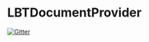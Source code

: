 # LBTDocumentProvider

[![Gitter](https://badges.gitter.im/Join%20Chat.svg)](https://gitter.im/ilkerhalil/LBTDocumentProvider?utm_source=badge&utm_medium=badge&utm_campaign=pr-badge&utm_content=badge)